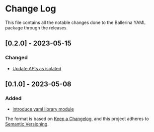# Change Log
This file contains all the notable changes done to the Ballerina YAML package through the releases.

## [0.2.0] - 2023-05-15

### Changed
- [Update APIs as isolated](https://github.com/ballerina-platform/ballerina-library/issues/4439)

## [0.1.0] - 2023-05-08

### Added
- [Introduce yaml library module](https://github.com/ballerina-platform/ballerina-library/issues/4288)

The format is based on [Keep a Changelog](https://keepachangelog.com/en/1.0.0/), and this project adheres to [Semantic Versioning](https://semver.org/spec/v2.0.0.html).
